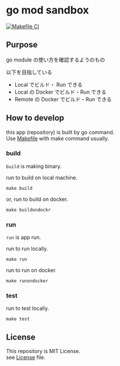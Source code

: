 # go mod sandbox

[![Makefile CI](https://github.com/keyno63/go-mod-sandbox/actions/workflows/makefile.yml/badge.svg)](https://github.com/keyno63/go-mod-sandbox/actions/workflows/makefile.yml)

## Purpose
go module の使い方を確認するようのもの  

以下を目指している
- Local でビルド・ Run できる
- Local の Docker でビルド・Run できる
- Remote の Docker でビルド・Run できる

## How to develop

this app (repository) is built by go command.  
Use [Makefile](./Makefile) with make command usually.  

### build

`build` is making binary.

run to build on local machine. 

```shell
make build
```

or, run to build on docker.

```shell
make buildondockr
```

### run

`run` is app run.

run to run locally.

```shell
make run
```

run to run on docker.

```shell
make runondocker
```

### test

run to test locally.

```shell
make test
```

## License

This repository is MIT License.  
see [License](./LICENSE) file.

